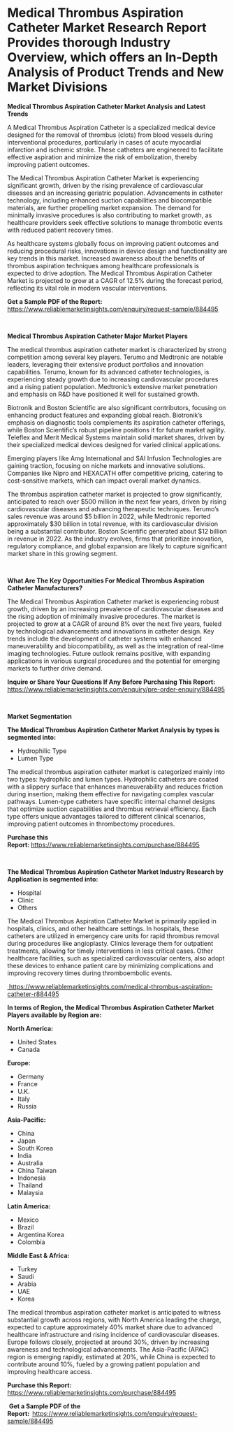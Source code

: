 <p><h1>Medical Thrombus Aspiration Catheter Market Research Report Provides thorough Industry Overview, which offers an In-Depth Analysis of Product Trends and New Market Divisions</h1></p><p><strong>Medical Thrombus Aspiration Catheter Market Analysis and Latest Trends</strong></p>
<p><p>A Medical Thrombus Aspiration Catheter is a specialized medical device designed for the removal of thrombus (clots) from blood vessels during interventional procedures, particularly in cases of acute myocardial infarction and ischemic stroke. These catheters are engineered to facilitate effective aspiration and minimize the risk of embolization, thereby improving patient outcomes.</p><p>The Medical Thrombus Aspiration Catheter Market is experiencing significant growth, driven by the rising prevalence of cardiovascular diseases and an increasing geriatric population. Advancements in catheter technology, including enhanced suction capabilities and biocompatible materials, are further propelling market expansion. The demand for minimally invasive procedures is also contributing to market growth, as healthcare providers seek effective solutions to manage thrombotic events with reduced patient recovery times.</p><p>As healthcare systems globally focus on improving patient outcomes and reducing procedural risks, innovations in device design and functionality are key trends in this market. Increased awareness about the benefits of thrombus aspiration techniques among healthcare professionals is expected to drive adoption. The Medical Thrombus Aspiration Catheter Market is projected to grow at a CAGR of 12.5% during the forecast period, reflecting its vital role in modern vascular interventions.</p></p>
<p><strong>Get a Sample PDF of the Report:&nbsp;</strong> <a href="https://www.reliablemarketinsights.com/enquiry/request-sample/884495?utm_campaign=2642&utm_medium=2&utm_source=Github&utm_content=ia&utm_term=14042025&utm_id=medical-thrombus-aspiration-catheter">https://www.reliablemarketinsights.com/enquiry/request-sample/884495</a></p>
<p>&nbsp;</p>
<p><strong>Medical Thrombus Aspiration Catheter Major Market Players</strong></p>
<p><p>The medical thrombus aspiration catheter market is characterized by strong competition among several key players. Terumo and Medtronic are notable leaders, leveraging their extensive product portfolios and innovation capabilities. Terumo, known for its advanced catheter technologies, is experiencing steady growth due to increasing cardiovascular procedures and a rising patient population. Medtronic’s extensive market penetration and emphasis on R&D have positioned it well for sustained growth.</p><p>Biotronik and Boston Scientific are also significant contributors, focusing on enhancing product features and expanding global reach. Biotronik’s emphasis on diagnostic tools complements its aspiration catheter offerings, while Boston Scientific’s robust pipeline positions it for future market agility. Teleflex and Merit Medical Systems maintain solid market shares, driven by their specialized medical devices designed for varied clinical applications.</p><p>Emerging players like Amg International and SAI Infusion Technologies are gaining traction, focusing on niche markets and innovative solutions. Companies like Nipro and HEXACATH offer competitive pricing, catering to cost-sensitive markets, which can impact overall market dynamics.</p><p>The thrombus aspiration catheter market is projected to grow significantly, anticipated to reach over $500 million in the next few years, driven by rising cardiovascular diseases and advancing therapeutic techniques. Terumo’s sales revenue was around $5 billion in 2022, while Medtronic reported approximately $30 billion in total revenue, with its cardiovascular division being a substantial contributor. Boston Scientific generated about $12 billion in revenue in 2022. As the industry evolves, firms that prioritize innovation, regulatory compliance, and global expansion are likely to capture significant market share in this growing segment.</p></p>
<p>&nbsp;</p>
<p><strong>What Are The Key Opportunities For Medical Thrombus Aspiration Catheter Manufacturers?</strong></p>
<p><p>The Medical Thrombus Aspiration Catheter market is experiencing robust growth, driven by an increasing prevalence of cardiovascular diseases and the rising adoption of minimally invasive procedures. The market is projected to grow at a CAGR of around 8% over the next five years, fueled by technological advancements and innovations in catheter design. Key trends include the development of catheter systems with enhanced maneuverability and biocompatibility, as well as the integration of real-time imaging technologies. Future outlook remains positive, with expanding applications in various surgical procedures and the potential for emerging markets to further drive demand.</p></p>
<p><strong>Inquire or Share Your Questions If Any Before Purchasing This Report:</strong> <a href="https://www.reliablemarketinsights.com/enquiry/pre-order-enquiry/884495?utm_campaign=2642&utm_medium=2&utm_source=Github&utm_content=ia&utm_term=14042025&utm_id=medical-thrombus-aspiration-catheter">https://www.reliablemarketinsights.com/enquiry/pre-order-enquiry/884495</a></p>
<p>&nbsp;</p>
<p><strong>Market Segmentation</strong></p>
<p><strong>The Medical Thrombus Aspiration Catheter Market Analysis by types is segmented into:</strong></p>
<p><ul><li>Hydrophilic Type</li><li>Lumen Type</li></ul></p>
<p><p>The medical thrombus aspiration catheter market is categorized mainly into two types: hydrophilic and lumen types. Hydrophilic catheters are coated with a slippery surface that enhances maneuverability and reduces friction during insertion, making them effective for navigating complex vascular pathways. Lumen-type catheters have specific internal channel designs that optimize suction capabilities and thrombus retrieval efficiency. Each type offers unique advantages tailored to different clinical scenarios, improving patient outcomes in thrombectomy procedures.</p></p>
<p><strong>Purchase this Report:&nbsp;</strong><a href="https://www.reliablemarketinsights.com/purchase/884495?utm_campaign=2642&utm_medium=2&utm_source=Github&utm_content=ia&utm_term=14042025&utm_id=medical-thrombus-aspiration-catheter">https://www.reliablemarketinsights.com/purchase/884495</a></p>
<p>&nbsp;</p>
<p><strong>The Medical Thrombus Aspiration Catheter Market Industry Research by Application is segmented into:</strong></p>
<p><ul><li>Hospital</li><li>Clinic</li><li>Others</li></ul></p>
<p><p>The Medical Thrombus Aspiration Catheter Market is primarily applied in hospitals, clinics, and other healthcare settings. In hospitals, these catheters are utilized in emergency care units for rapid thrombus removal during procedures like angioplasty. Clinics leverage them for outpatient treatments, allowing for timely interventions in less critical cases. Other healthcare facilities, such as specialized cardiovascular centers, also adopt these devices to enhance patient care by minimizing complications and improving recovery times during thromboembolic events.</p></p>
<p><a href="https://www.reliablemarketinsights.com/medical-thrombus-aspiration-catheter-r884495?utm_campaign=2642&utm_medium=2&utm_source=Github&utm_content=ia&utm_term=14042025&utm_id=medical-thrombus-aspiration-catheter">&nbsp;https://www.reliablemarketinsights.com/medical-thrombus-aspiration-catheter-r884495</a></p>
<p><strong>In terms of Region, the Medical Thrombus Aspiration Catheter Market Players available by Region are:</strong></p>
<p>
    <p> <strong> North America: </strong>
        <ul>
            <li>United States</li>
            <li>Canada</li>
        </ul>
        </p> 
    <p> <strong> Europe: </strong>
        <ul>
            <li>Germany</li>
            <li>France</li>
            <li>U.K.</li>
            <li>Italy</li>
            <li>Russia</li>
        </ul>
        </p> 
    <p> <strong> Asia-Pacific: </strong>
        <ul>
            <li>China</li>
            <li>Japan</li>
            <li>South Korea</li>
            <li>India</li>
            <li>Australia</li>
            <li>China Taiwan</li>
            <li>Indonesia</li>
            <li>Thailand</li>
            <li>Malaysia</li>
        </ul>
        </p> 
    <p> <strong> Latin America: </strong>
        <ul>
            <li>Mexico</li>
            <li>Brazil</li>
            <li>Argentina Korea</li>
            <li>Colombia</li>
        </ul>
        </p> 
    <p> <strong> Middle East & Africa: </strong>
        <ul>
            <li>Turkey</li>
            <li>Saudi</li>
            <li>Arabia</li>
            <li>UAE</li>
            <li>Korea</li>
        </ul>
    </p>
    </p>
<p><p>The medical thrombus aspiration catheter market is anticipated to witness substantial growth across regions, with North America leading the charge, expected to capture approximately 40% market share due to advanced healthcare infrastructure and rising incidence of cardiovascular diseases. Europe follows closely, projected at around 30%, driven by increasing awareness and technological advancements. The Asia-Pacific (APAC) region is emerging rapidly, estimated at 20%, while China is expected to contribute around 10%, fueled by a growing patient population and improving healthcare access.</p></p>
<p><strong>Purchase this Report: </strong><a href="https://www.reliablemarketinsights.com/purchase/884495?utm_campaign=2642&utm_medium=2&utm_source=Github&utm_content=ia&utm_term=14042025&utm_id=medical-thrombus-aspiration-catheter">https://www.reliablemarketinsights.com/purchase/884495</a></p>
<p>&nbsp;<strong>Get a Sample PDF of the Report:&nbsp;&nbsp;</strong><a href="https://www.reliablemarketinsights.com/enquiry/request-sample/884495?utm_campaign=2642&utm_medium=2&utm_source=Github&utm_content=ia&utm_term=14042025&utm_id=medical-thrombus-aspiration-catheter">https://www.reliablemarketinsights.com/enquiry/request-sample/884495</a></p>
<p><strong></strong></p>
<p><p></p><p></p><p></p></p>